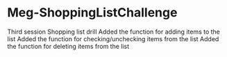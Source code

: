 # Meg-ShoppingListChallenge
Third session Shopping list drill
Added the function for adding items to the list
Added the function for checking/unchecking items from the list
Added the function for deleting items from the list
